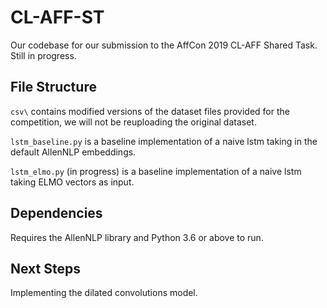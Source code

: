 # CL-AFF-ST
Our codebase for our submission to the AffCon 2019 CL-AFF Shared Task. Still in progress.

## File Structure
`csv\` contains modified versions of the dataset files provided for the competition, we will not be reuploading the original dataset.

`lstm_baseline.py` is a baseline implementation of a naive lstm taking in the default AllenNLP embeddings.

`lstm_elmo.py` (in progress) is a baseline implementation of a naive lstm taking ELMO vectors as input.

## Dependencies
Requires the AllenNLP library and Python 3.6 or above to run.

## Next Steps
Implementing the dilated convolutions model.
